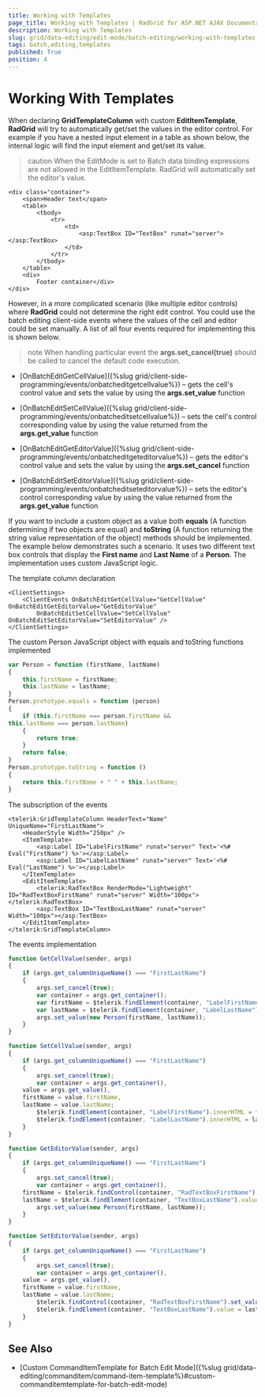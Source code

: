 ```yaml
---
title: Working with Templates
page_title: Working with Templates | RadGrid for ASP.NET AJAX Documentation
description: Working with Templates
slug: grid/data-editing/edit-mode/batch-editing/working-with-templates
tags: batch,editing,templates
published: True
position: 4
---
```


# Working With Templates


When declaring **GridTemplateColumn** with custom **EditItemTemplate**, **RadGrid** will try to automatically get/set the values in the editor control. For example if you have a nested input element in a table as shown below, the internal logic will find the input element and get/set its value.

>caution When the EditMode is set to Batch data binding expressions are not allowed in the EditItemTemplate. RadGrid will automatically set the editor's value.
>


````ASP.NET
<div class="container">
    <span>Header text</span>
    <table>
        <tbody>
            <tr>
                <td>
                    <asp:TextBox ID="TextBox" runat="server"></asp:TextBox>
                </td>
            </tr>
        </tbody>
    </table>
    <div>
        Footer container</div>
</div>
````



However, in a more complicated scenario (like multiple editor controls) where **RadGrid**	could not determine the right edit control. You could use the batch	editing client-side events where the values of the cell and editor could be set manually. A list	of all four events required for implementing this is shown below.

>note When handling particular event the **args.set_cancel(true)** should be called to cancel the default code execution.
>


* [OnBatchEditGetCellValue]({%slug grid/client-side-programming/events/onbatcheditgetcellvalue%}) – gets the cell's control value and sets the value by using the **args.set_value** function

* [OnBatchEditSetCellValue]({%slug grid/client-side-programming/events/onbatcheditsetcellvalue%}) – sets the cell's control corresponding value by using the value returned from the **args.get_value** function

* [OnBatchEditGetEditorValue]({%slug grid/client-side-programming/events/onbatcheditgeteditorvalue%}) – gets the editor's control value and sets the value by using the **args.set_cancel** function

* [OnBatchEditSetEditorValue]({%slug grid/client-side-programming/events/onbatcheditseteditorvalue%}) – sets the editor's control corresponding value by using the value returned from the **args.get_value** function

If you want to include a custom object as a value both **equals** (A function determining if two objects are equal) and **toString** (A function returning the string value representation of the object) methods should be implemented.	The example below demonstrates such a scenario. It uses two different text box controls that display the **First name** and **Last Name** of a **Person**. The implementation uses custom JavaScript logic.

The template column declaration

````ASP.NET
<ClientSettings>
    <ClientEvents OnBatchEditGetCellValue="GetCellValue" OnBatchEditGetEditorValue="GetEditorValue"
        OnBatchEditSetCellValue="SetCellValue" OnBatchEditSetEditorValue="SetEditorValue" />
</ClientSettings>
````



The custom Person JavaScript object with equals and toString functions implemented

````JavaScript
var Person = function (firstName, lastName)
{
    this.firstName = firstName;
    this.lastName = lastName;
}
Person.prototype.equals = function (person)
{
    if (this.firstName === person.firstName &&
this.lastName === person.lastName)
    {
        return true;
    }
    return false;
}
Person.prototype.toString = function ()
{
    return this.firstName + " " + this.lastName;
}
````



The subscription of the events

````ASP.NET
<telerik:GridTemplateColumn HeaderText="Name" UniqueName="FirstLastName">
    <HeaderStyle Width="250px" />
    <ItemTemplate>
        <asp:Label ID="LabelFirstName" runat="server" Text='<%# Eval("FirstName") %>'></asp:Label>
        <asp:Label ID="LabelLastName" runat="server" Text='<%# Eval("LastName") %>'></asp:Label>
    </ItemTemplate>
    <EditItemTemplate>
        <telerik:RadTextBox RenderMode="Lightweight" ID="RadTextBoxFirstName" runat="server" Width="100px"></telerik:RadTextBox>
        <asp:TextBox ID="TextBoxLastName" runat="server" Width="100px"></asp:TextBox>
    </EditItemTemplate>
</telerik:GridTemplateColumn>
````



The events implementation

````JavaScript
function GetCellValue(sender, args)
{
    if (args.get_columnUniqueName() === "FirstLastName")
    {
        args.set_cancel(true);
        var container = args.get_container();
        var firstName = $telerik.findElement(container, "LabelFirstName").innerHTML;
        var lastName = $telerik.findElement(container, "LabelLastName").innerHTML;
        args.set_value(new Person(firstName, lastName));
    }
}

function SetCellValue(sender, args)
{
    if (args.get_columnUniqueName() === "FirstLastName")
    {
        args.set_cancel(true);
        var container = args.get_container(),
    value = args.get_value(),
    firstName = value.firstName,
    lastName = value.lastName;
        $telerik.findElement(container, "LabelFirstName").innerHTML = firstName;
        $telerik.findElement(container, "LabelLastName").innerHTML = lastName;
    }
}

function GetEditorValue(sender, args)
{
    if (args.get_columnUniqueName() === "FirstLastName")
    {
        args.set_cancel(true);
        var container = args.get_container(),
    firstName = $telerik.findControl(container, "RadTextBoxFirstName").get_value(),
    lastName = $telerik.findElement(container, "TextBoxLastName").value;
        args.set_value(new Person(firstName, lastName));
    }
}

function SetEditorValue(sender, args)
{
    if (args.get_columnUniqueName() === "FirstLastName")
    {
        args.set_cancel(true);
        var container = args.get_container(),
    value = args.get_value(),
    firstName = value.firstName,
    lastName = value.lastName;
        $telerik.findControl(container, "RadTextBoxFirstName").set_value(firstName);
        $telerik.findElement(container, "TextBoxLastName").value = lastName;
    }
}
````



## See Also

* [Custom CommandItemTemplate for Batch Edit Mode]({%slug grid/data-editing/commanditem/command-item-template%}#custom-commanditemtemplate-for-batch-edit-mode)